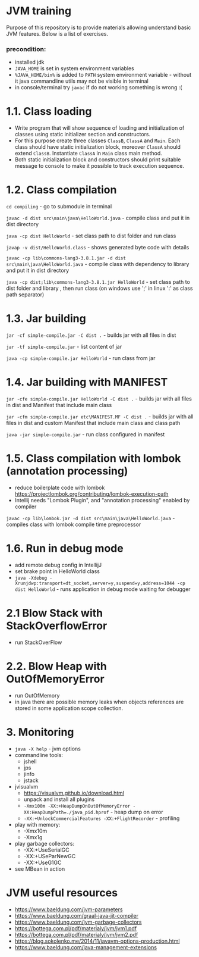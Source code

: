 # JVM training
Purpose of this repository is to provide materials allowing understand basic JVM features. Below is a list of exercises. 

### precondition:
- installed jdk
- `JAVA_HOME` is set in system environment variables
- `%JAVA_HOME/bin%` is added to `PATH` system environment variable - without it java commandline utils may not be visible in terminal
- in console/terminal try `javac` if do not working something is wrong :(

# 1.1. Class loading
- Write program that will show sequence of loading and initialization of classes using static initializer section and constructors.
- For this purpose create three classes `ClassB`, `ClassA` and `Main`. Each class should have static initialization block, moreover `ClassA` should extend `ClassB`. Instantiate `ClassA` in `Main` class main method. 
- Both static initialization block and constructors should print suitable message to console to make it possible to track execution sequence.

# 1.2. Class compilation
`cd compiling` - go to submodule in terminal

`javac -d dist src\main\java\HelloWorld.java` - compile class and put it in dist directory

`java -cp dist HelloWorld` - set class path to dist folder and run class

`javap -v dist/HelloWorld.class` - shows generated byte code with details

`javac -cp lib\commons-lang3-3.8.1.jar -d dist src\main\java\HelloWorld.java` - compile class with dependency to library and put it in dist directory

`java -cp dist;lib\commons-lang3-3.8.1.jar HelloWorld` - set class path to dist folder and library , then run class (on windows use ';' in linux ':' as class path separator)

# 1.3. Jar building
`jar -cf simple-compile.jar -C dist .` - builds jar with all files in dist

`jar -tf simple-compile.jar` - list content of jar

`java -cp simple-compile.jar HelloWorld` - run class from jar

# 1.4. Jar building with MANIFEST

`jar -cfe simple-compile.jar HelloWorld -C dist .` - builds jar with all files in dist and Manifest that include main class

`jar -cfm simple-compile.jar etc\MANIFEST.MF -C dist .` - builds jar with all files in dist and custom Manifest that include main class and class path

`java -jar simple-compile.jar` - run class configured in manifest

# 1.5. Class compilation with lombok (annotation processing)
- reduce boilerplate code with lombok https://projectlombok.org/contributing/lombok-execution-path
- Intellij needs "Lombok Plugin", and "annotation processing" enabled by compiler

`javac -cp lib\lombok.jar -d dist src\main\java\HelloWorld.java` - compiles class with lombok compile time preprocessor

# 1.6. Run in debug mode
- add remote debug config in IntellijJ
- set brake point in HelloWorld class
- `java -Xdebug -Xrunjdwp:transport=dt_socket,server=y,suspend=y,address=1044 -cp dist HelloWorld` - runs application in debug mode waiting for debugger

# 2.1 Blow Stack with StackOverflowError
- run StackOverFlow

# 2.2. Blow Heap with OutOfMemoryError
- run OutOfMemory
- in java there are possible memory leaks when objects references are stored in some application scope collection.

# 3. Monitoring
- `java -X help` - jvm options
- commandline tools:
    - jshell
    - jps
    - jinfo
    - jstack
- jvisualvm 
    - https://visualvm.github.io/download.html
    - unpack and install all plugins
    - `-Xmx100m -XX:+HeapDumpOnOutOfMemoryError -XX:HeapDumpPath=./java_pid.hprof` - heap dump on error
    - `-XX:+UnlockCommercialFeatures -XX:+FlightRecorder` - profiling
- play with memory:
    - -Xmx10m
    - -Xmx1g
- play garbage collectors:
    - -XX:+UseSerialGC
    - -XX:+USeParNewGC
    - -XX:+UseG1GC
- see MBean in action
    
# JVM useful resources
- https://www.baeldung.com/jvm-parameters
- https://www.baeldung.com/graal-java-jit-compiler
- https://www.baeldung.com/jvm-garbage-collectors
- https://bottega.com.pl/pdf/materialy/jvm/jvm1.pdf
- https://bottega.com.pl/pdf/materialy/jvm/jvm2.pdf
- https://blog.sokolenko.me/2014/11/javavm-options-production.html
- https://www.baeldung.com/java-management-extensions

 